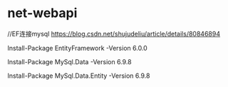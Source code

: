 # net-webapi
 //EF连接mysql https://blog.csdn.net/shujudeliu/article/details/80846894
 
   Install-Package EntityFramework -Version 6.0.0
   
   Install-Package MySql.Data -Version 6.9.8
   
   Install-Package MySql.Data.Entity -Version 6.9.8
